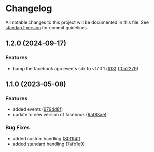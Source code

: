 # Changelog

All notable changes to this project will be documented in this file. See [standard-version](https://github.com/conventional-changelog/standard-version) for commit guidelines.

## 1.2.0 (2024-09-17)


### Features

* bump the facebook app events sdk to v17.0.1 ([#13](https://github.com/rudderlabs/rudder-integration-facebook-android/issues/13)) ([f0a2279](https://github.com/rudderlabs/rudder-integration-facebook-android/commit/f0a2279871705a2d9284ad9dc39fb6bb95cab79c))

## 1.1.0 (2023-05-08)


### Features

* added events ([979dd8f](https://github.com/rudderlabs/rudder-integration-facebook-android/commit/979dd8fc828908773b439db313e336f13b2212b8))
* update to new version of facebook ([9af83ae](https://github.com/rudderlabs/rudder-integration-facebook-android/commit/9af83ae13923e34b4fe604dd8399e52656ab544f))


### Bug Fixes

* added custom handling ([80f1f4f](https://github.com/rudderlabs/rudder-integration-facebook-android/commit/80f1f4f311ef7ecb77ff08b664c413fd5ccb8c5b))
* added standard handling ([7afb1e9](https://github.com/rudderlabs/rudder-integration-facebook-android/commit/7afb1e9c2ab61faa825f82fa30d2489e524eb63a))
